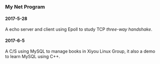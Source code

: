 ### My Net Program

#### 2017-5-28
A echo server and client using Epoll to study TCP *three-way handshake*.
#### 2017-6-5
A C/S using MySQL to manage books in Xiyou Linux Group, it also a demo to learn MySQL using C++.  
